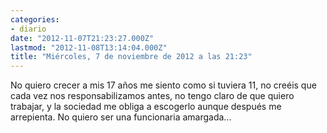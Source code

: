 ```yaml
---
categories:
- diario
date: "2012-11-07T21:23:27.000Z"
lastmod: "2012-11-08T13:14:04.000Z"
title: "Miércoles, 7 de noviembre de 2012 a las 21:23"
---
```


No quiero crecer a mis 17 años me siento como si tuviera 11, no creéis que cada vez nos responsabilizamos antes, no tengo claro de que quiero trabajar, y la sociedad me obliga a escogerlo aunque después me arrepienta. No quiero ser una funcionaria amargada...
